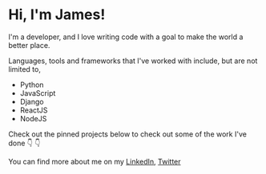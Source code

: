 
# Hi, I'm James!

I'm a developer, and I love writing code with a goal to make the world a better place.

Languages, tools and frameworks that I've worked with include, but are not limited to, 


- Python
- JavaScript
- Django
- ReactJS
- NodeJS

<i class="fas fa-smile"></i>


Check out the pinned projects below to check out some of the work I've done :point_down: :point_down:


You can find more about me on my [LinkedIn](https://www.linkedin.com/in/james-maina-8b07661b9), [Twitter](https://twitter.com/jaykaranja_)


<!--
**jaykaranja/jaykaranja** is a ✨ _special_ ✨ repository because its `README.md` (this file) appears on your GitHub profile.

Here are some ideas to get you started:

- 🔭 I’m currently working on ...
- 🌱 I’m currently learning ...
- 👯 I’m looking to collaborate on ...
- 🤔 I’m looking for help with ...
- 💬 Ask me about ...
- 📫 How to reach me: ...
- 😄 Pronouns: ...
- ⚡ Fun fact: ...
-->
